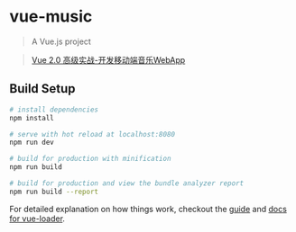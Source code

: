 # vue-music

> A Vue.js project

> [Vue 2.0 高级实战-开发移动端音乐WebApp](http://coding.imooc.com/class/107.html)   



## Build Setup

``` bash
# install dependencies
npm install

# serve with hot reload at localhost:8080
npm run dev

# build for production with minification
npm run build

# build for production and view the bundle analyzer report
npm run build --report
```

For detailed explanation on how things work, checkout the [guide](http://vuejs-templates.github.io/webpack/) and [docs for vue-loader](http://vuejs.github.io/vue-loader).
